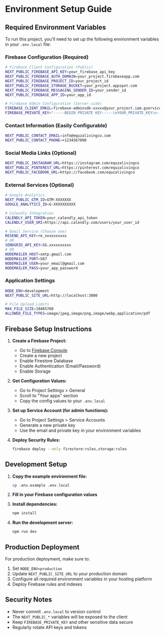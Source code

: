 # Environment Setup Guide

## Required Environment Variables

To run this project, you'll need to set up the following environment variables in your `.env.local` file:

### Firebase Configuration (Required)

```bash
# Firebase Client Configuration (Public)
NEXT_PUBLIC_FIREBASE_API_KEY=your_firebase_api_key
NEXT_PUBLIC_FIREBASE_AUTH_DOMAIN=your_project.firebaseapp.com
NEXT_PUBLIC_FIREBASE_PROJECT_ID=your_project_id
NEXT_PUBLIC_FIREBASE_STORAGE_BUCKET=your_project.appspot.com
NEXT_PUBLIC_FIREBASE_MESSAGING_SENDER_ID=your_sender_id
NEXT_PUBLIC_FIREBASE_APP_ID=your_app_id

# Firebase Admin Configuration (Server-side)
FIREBASE_CLIENT_EMAIL=firebase-adminsdk-xxxxx@your_project.iam.gserviceaccount.com
FIREBASE_PRIVATE_KEY="-----BEGIN PRIVATE KEY-----\nYOUR_PRIVATE_KEY\n-----END PRIVATE KEY-----\n"
```

### Contact Information (Easily Configurable)

```bash
NEXT_PUBLIC_CONTACT_EMAIL=info@equzalivingco.com
NEXT_PUBLIC_CONTACT_PHONE=+1234567890
```

### Social Media Links (Optional)

```bash
NEXT_PUBLIC_INSTAGRAM_URL=https://instagram.com/equzalivingco
NEXT_PUBLIC_PINTEREST_URL=https://pinterest.com/equzalivingco
NEXT_PUBLIC_FACEBOOK_URL=https://facebook.com/equzalivingco
```

### External Services (Optional)

```bash
# Google Analytics
NEXT_PUBLIC_GTM_ID=GTM-XXXXXXX
GOOGLE_ANALYTICS_ID=G-XXXXXXXXXX

# Calendly Integration
CALENDLY_API_TOKEN=your_calendly_api_token
CALENDLY_USER_URI=https://api.calendly.com/users/your_user_id

# Email Service (Choose one)
RESEND_API_KEY=re_xxxxxxxxxx
# OR
SENDGRID_API_KEY=SG.xxxxxxxxxx
# OR
NODEMAILER_HOST=smtp.gmail.com
NODEMAILER_PORT=587
NODEMAILER_USER=your_email@gmail.com
NODEMAILER_PASS=your_app_password
```

### Application Settings

```bash
NODE_ENV=development
NEXT_PUBLIC_SITE_URL=http://localhost:3000

# File Upload Limits
MAX_FILE_SIZE=10485760
ALLOWED_FILE_TYPES=image/jpeg,image/png,image/webp,application/pdf
```

## Firebase Setup Instructions

1. **Create a Firebase Project:**
   - Go to [Firebase Console](https://console.firebase.google.com/)
   - Create a new project
   - Enable Firestore Database
   - Enable Authentication (Email/Password)
   - Enable Storage

2. **Get Configuration Values:**
   - Go to Project Settings > General
   - Scroll to "Your apps" section
   - Copy the config values to your `.env.local`

3. **Set up Service Account (for admin functions):**
   - Go to Project Settings > Service Accounts
   - Generate a new private key
   - Use the email and private key in your environment variables

4. **Deploy Security Rules:**
   ```bash
   firebase deploy --only firestore:rules,storage:rules
   ```

## Development Setup

1. **Copy the example environment file:**
   ```bash
   cp .env.example .env.local
   ```

2. **Fill in your Firebase configuration values**

3. **Install dependencies:**
   ```bash
   npm install
   ```

4. **Run the development server:**
   ```bash
   npm run dev
   ```

## Production Deployment

For production deployment, make sure to:

1. Set `NODE_ENV=production`
2. Update `NEXT_PUBLIC_SITE_URL` to your production domain
3. Configure all required environment variables in your hosting platform
4. Deploy Firebase rules and indexes

## Security Notes

- Never commit `.env.local` to version control
- The `NEXT_PUBLIC_*` variables will be exposed to the client
- Keep `FIREBASE_PRIVATE_KEY` and other sensitive data secure
- Regularly rotate API keys and tokens 